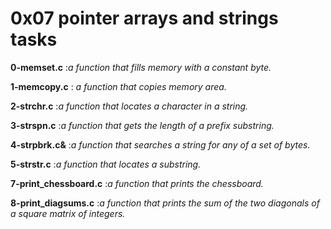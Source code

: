 # 0x07 pointer arrays and strings tasks

**0-memset.c** :_a function that fills memory with a constant byte._

**1-memcopy.c** : _a function that copies memory area._

**2-strchr.c** :_a function that locates a character in a string._

**3-strspn.c** :_a function that gets the length of a prefix substring._

**4-strpbrk.c&** :_a function that searches a string for any of a set of bytes._

**5-strstr.c** :_a function that locates a substring._

**7-print_chessboard.c** :_a function that prints the chessboard._

**8-print_diagsums.c** :_a function that prints the sum of the two diagonals of a square matrix of integers._